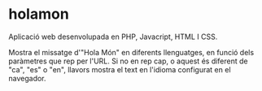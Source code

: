# holamon

Aplicació web desenvolupada en PHP, Javacript, HTML I CSS.

Mostra el missatge d'"Hola Món" en diferents llenguatges, en funció dels paràmetres que rep per l'URL. Si no en rep cap, o aquest és diferent de "ca", "es" o "en", llavors mostra el text en l'idioma configurat en el navegador.
